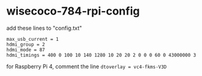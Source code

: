 # wisecoco-784-rpi-config

add these lines to "config.txt"

```
max_usb_current = 1
hdmi_group = 2
hdmi_mode = 87
hdmi_timings = 400 0 100 10 140 1280 10 20 20 2 0 0 0 60 0 43000000 3
```

for Raspberry Pi 4, comment the line `dtoverlay = vc4-fkms-V3D`
